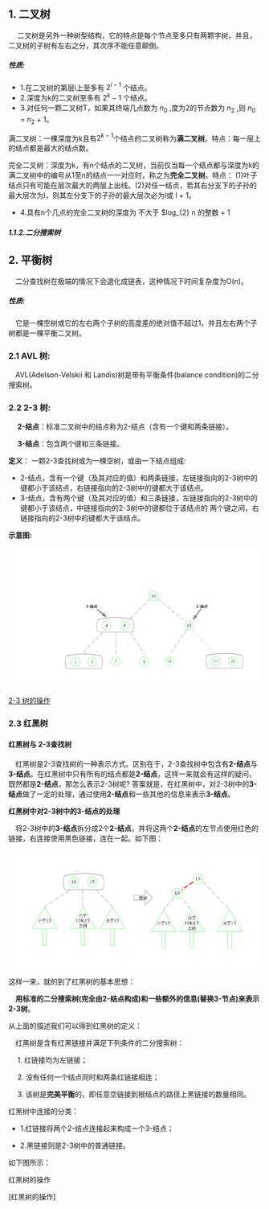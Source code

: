  ## 1. 二叉树
  &ensp;&ensp; 二叉树是另外一种树型结构，它的特点是每个节点至多只有两颗字树，并且，二叉树的子树有左右之分，其次序不能任意颠倒。
 ##### 性质:
  * 1.在二叉树的第层i上至多有 $2^{i - 1}$ 个结点。
  * 2.深度为k的二叉树至多有 $2^{k} - 1$ 个结点。
  * 3.对任何一颗二叉树T，如果其终端几点数为 $n_{0}$ ,度为2的节点数为 $n_{2}$ ,则 $n_{0}$ = $n_{2}$ + 1。
  
   满二叉树：一棵深度为k且有$2^{k - 1}$个结点的二叉树称为**满二叉树**。特点：每一层上的结点都是最大的结点数。
   
   完全二叉树：深度为k，有n个结点的二叉树，当前仅当每一个结点都与深度为k的满二叉树中的编号从1至n的结点一一对应时，称之为**完全二叉树**。特点：
   (1)叶子结点只有可能在层次最大的两层上出线。(2)对任一结点，若其右分支下的子孙的最大层次为l，则其左分支下的子孙的最大层次必为l或
   l + 1。
   
   * 4.具有n个几点的完全二叉树的深度为 不大于 $log_{2} n 的整数 + 1
 ##### 1.1.2.二分搜索树
 
 ## 2. 平衡树
 &ensp;&ensp;二分查找树在极端的情况下会退化成链表，这种情况下时间复杂度为O(n)。
 ##### 性质:
 &ensp;&ensp;它是一棵空树或它的左右两个子树的高度差的绝对值不超过1，并且左右两个子树都是一棵平衡二叉树。
 
 ### 2.1  AVL 树:
  &ensp;&ensp;AVL(Adelson-Velskii 和 Landis)树是带有平衡条件(balance condition)的二分搜索树。
 
 ### 2.2  2-3 树:
 &ensp;&ensp; **2-结点**：标准二叉树中的结点称为2-结点（含有一个键和两条链接）。
 
 &ensp;&ensp; **3-结点**：包含两个键和三条链接。
 
 **定义**：
 一颗2-3查找树或为一棵空树，或由一下结点组成:
 * 2-结点，含有一个键（及其对应的值）和两条链接，左链接指向的2-3树中的键都小于该结点，右链接指向的2-3树中的键都大于该结点。
 * 3-结点，含有两个键（及其对应的值）和三条链接，左链接指向的2-3树中的键都小于该结点，中链接指向的2-3树中的键都位于该结点的
 两个键之间，右链接指向的2-3树中的键都大于该结点。
 
 **示意图:**
 
  <div align="center">
     <img src="https://github.com/FunCheney/data-structure/blob/master/src/main/java/com/fchen/datastructure/tree/image/2-3-tree.jpg">
  </div>
  
  [2-3 树的操作]

 ### 2.3 红黑树
 
 #### 红黑树与 2-3查找树
 &ensp;&ensp;红黑树是2-3查找树的一种表示方式。区别在于，2-3查找树中包含有**2-结点**与**3-结点**。在红黑树中只有所有的结点都是**2-结点**，这样一来就会有这样的疑问，既然都是**2-结点**，那怎么表示2-3树呢? 答案就是，在红黑树中，对2-3树中的**3-结点**做了一定的处理，通过使用**2-结点**和一些其他的信息来表示**3-结点**。
 
 **红黑树中对2-3树中的3-结点的处理**
 
 &ensp;&ensp;将2-3树中的**3-结点**拆分成2个**2-结点**，并将这两个**2-结点**的左节点使用红色的链接，右连接使用黑色链接，连在一起。如下图：
 
 <div align="center">
      <img src=" https://github.com/FunCheney/data-structure/blob/master/src/main/java/com/fchen/datastructure/tree/image/rbTree_0.jpg">
  </div>
 
 这样一来，就的到了红黑树的基本思想：
 
 &ensp;&ensp;**用标准的二分搜索树(完全由2-结点构成)和一些额外的信息(替换3-节点)来表示2-3树**。
 
 从上面的描述我们可以得到红黑树的定义：
 
&ensp;&ensp;红黑树是含有红黑链接并满足下列条件的二分搜索树：
 
&ensp;&ensp; 1. 红链接均为左链接；

&ensp;&ensp; 2. 没有任何一个结点同时和两条红链接相连；
  
&ensp;&ensp; 3. 该树是**完美平衡**的，即任意空链接到根结点的路径上黑链接的数量相同。


红黑树中连接的分类：
 
 * 1.红链接将两个2-结点连接起来构成一个3-结点；
 
 * 2.黑链接则是2-3树中的普通链接。
 
 如下图所示：
 
 
 红黑树的操作
 
 [红黑树的操作]
 
 [2-3 树的操作]:https://github.com/FunCheney/data-structure/blob/master/src/main/java/com/fchen/datastructure/tree/23searchtree/README.md
 
